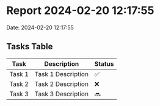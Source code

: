 

# Report 2024-02-20 12:17:55
Date: 2024-02-20 12:17:55
## Tasks Table
| Task | Description | Status |
|------|-------------|--------|
| Task 1 | Task 1 Description | ✅ |
| Task 2 | Task 2 Description | ❌ |
| Task 3 | Task 3 Description | 🔜 |

